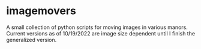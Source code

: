 # imagemovers

A small collection of python scripts for moving images in various manors. Current versions as of 10/19/2022 are image size dependent until I finish the generalized version.
